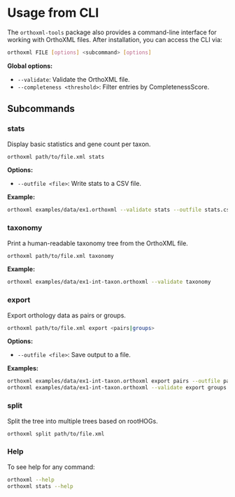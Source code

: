# Usage from CLI

The `orthoxml-tools` package also provides a command-line interface for working with OrthoXML files. After installation, you can access the CLI via:

```bash
orthoxml FILE [options] <subcommand> [options]
```

**Global options:**
- `--validate`: Validate the OrthoXML file.
- `--completeness <threshold>`: Filter entries by CompletenessScore.
  
## Subcommands

### **stats**
Display basic statistics and gene count per taxon.

```bash
orthoxml path/to/file.xml stats 
```

**Options:**
- `--outfile <file>`: Write stats to a CSV file.

**Example:**
```bash
orthoxml examples/data/ex1.orthoxml --validate stats --outfile stats.csv
```

### **taxonomy**
Print a human-readable taxonomy tree from the OrthoXML file.

```bash
orthoxml path/to/file.xml taxonomy
```

**Example:**
```bash
orthoxml examples/data/ex1-int-taxon.orthoxml --validate taxonomy
```

### **export**
Export orthology data as pairs or groups.

```bash
orthoxml path/to/file.xml export <pairs|groups> 
```

**Options:**
- `--outfile <file>`: Save output to a file.

**Examples:**
```bash
orthoxml examples/data/ex1-int-taxon.orthoxml export pairs --outfile pairs.csv
orthoxml examples/data/ex1-int-taxon.orthoxml --validate export groups
```

### **split**
Split the tree into multiple trees based on rootHOGs.

```bash
orthoxml split path/to/file.xml
```


### **Help**
To see help for any command:

```bash
orthoxml --help
orthoxml stats --help
```
